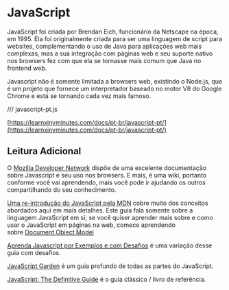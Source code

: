 # JavaScript

JavaScript foi criada por Brendan Eich, funcionário da Netscape na época, em 1995. Ela foi originalmente criada para ser uma linguagem de script para websites, complementando o uso de Java para aplicações web mais complexas, mas a sua integração com páginas web e seu suporte nativo nos browsers fez com que ela se tornasse mais comum que Java no frontend web.

Javascript não é somente limitada a browsers web, existindo o Node.js, que é um projeto que fornece um interpretador baseado no motor V8 do Google Chrome e está se tornando cada vez mais famoso.

[]()

/// javascript-pt.js

[https://learnxinyminutes.com/docs/pt-br/javascript-pt/](https://learnxinyminutes.com/docs/pt-br/javascript-pt/)

## Leitura Adicional

O [Mozilla Developer Network](https://developer.mozilla.org/pt-BR/docs/Web/JavaScript) dispõe de uma excelente documentação sobre Javascript e seu uso nos browsers. E mais, é uma wiki, portanto conforme você vai aprendendo, mais você pode ir ajudando os outros compartilhando do seu conhecimento.

[Uma re-introdução do JavaScript pela MDN](https://developer.mozilla.org/pt-BR/docs/Web/JavaScript/A_re-introduction_to_JavaScript) cobre muito dos conceitos abordados aqui em mais detalhes. Este guia fala somente sobre a linguagem JavaScript em si; se você quiser aprender mais sobre e como usar o JavaScript em páginas na web, comece aprendendo sobre [Document Object Model](https://developer.mozilla.org/en-US/docs/Using_the_W3C_DOM_Level_1_Core)

[Aprenda Javascript por Exemplos e com Desafios](http://www.learneroo.com/modules/64/nodes/350) é uma variação desse guia com desafios.

[JavaScript Garden](http://bonsaiden.github.io/JavaScript-Garden/) é um guia profundo de todas as partes do JavaScript.

[JavaScript: The Definitive Guide](http://www.amazon.com/gp/product/0596805527/) é o guia clássico / livro de referência.